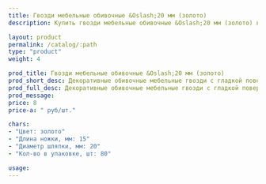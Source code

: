```yaml
---
title: Гвозди мебельные обивочные &Oslash;20 мм (золото)
description: Купить гвозди мебельные обивочные &Oslash;20 мм (золото) в розницу с доставкой по Москве.

layout: product
permalink: /catalog/:path
type: "product"
weight: 4

prod_title: Гвозди мебельные обивочные &Oslash;20 мм (золото)
prod_short_desc: Декоративные обивочные мебельные гвозди с гладкой поверхностью. Цвет - золото.
prod_full_desc: Декоративные обивочные мебельные гвозди с гладкой поверхностью. Цвет - золото.
prod_message:
price: 8
price-a: " руб/шт."

chars:
- "Цвет: золото"
- "Длина ножки, мм: 15"
- "Диаметр шляпки, мм: 20"
- "Кол-во в упаковке, шт: 80"

usage:
---
```


